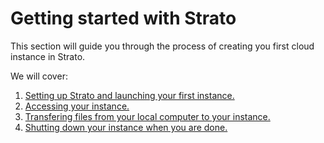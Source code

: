 # Getting started with Strato
This section will guide you through the process of creating you first cloud instance in Strato. 

We will cover: 

   1. [Setting up Strato and launching your first instance.](launch_instance.md) 
   2. [Accessing your instance.](access_instance.md)
   3. [Transfering files from your local computer to your instance.](transfer_files.md)
   4. [Shutting down your instance when you are done.](shut_down.md)

